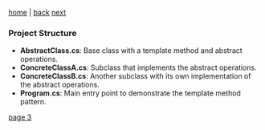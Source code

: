 [home](./page01.md) | [back](./page01.md) [next](./page03.md)

### Project Structure
- **AbstractClass.cs**: Base class with a template method and abstract operations.
- **ConcreteClassA.cs**: Subclass that implements the abstract operations.
- **ConcreteClassB.cs**: Another subclass with its own implementation of the abstract operations.
- **Program.cs**: Main entry point to demonstrate the template method pattern.



[page 3](./page03.md)
